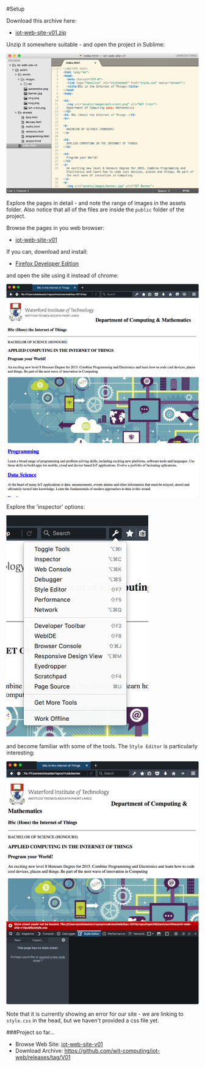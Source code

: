 #Setup

Download this archive here:

- [iot-web-site-v01.zip](archives/iot-web-site-v01.zip)

Unzip it somewhere suitable - and open the project in Sublime:

![](img/01.png)

Explore the pages in detail - and note the range of images in the assets folder. Also notice that all of the files are inside the `public` folder of the project.

Browse the pages in you web browser:

- [iot-web-site-v01](archives/iot-web-site-v01/public/index.html)

If you can, download and install:

- [Firefox Developer Edition](https://www.mozilla.org/en-US/firefox/developer/)

and open the site using it instead of chrome:

![](img/02.png)

Explore the 'inspector' options:

![](img/03.png)

and become familiar with some of the tools. The `Style Editor` is particularly interesting:

![](img/04.png)

Note that it is currently showing an error for our site - we are linking to `style.css` in the head, but we haven't provided a css file yet.

###Project so far...

- Browse Web Site: [iot-web-site-v01](archives/iot-web-site-v01/public/index.html)
- Download Archive: <https://github.com/wit-computing/iot-web/releases/tag/V01>